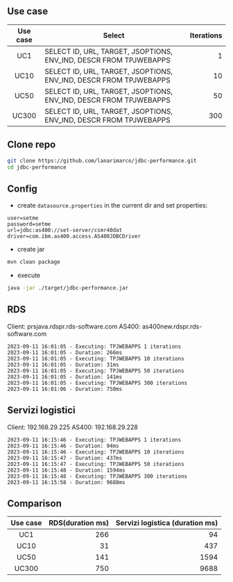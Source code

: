 
## Use case
| Use case | Select                                                            | Iterations |
|:--------:|-------------------------------------------------------------------|-----------:|
|   UC1    | SELECT ID, URL, TARGET, JSOPTIONS, ENV_IND, DESCR FROM TPJWEBAPPS |          1 |
|   UC10   | SELECT ID, URL, TARGET, JSOPTIONS, ENV_IND, DESCR FROM TPJWEBAPPS |         10 |
|   UC50   | SELECT ID, URL, TARGET, JSOPTIONS, ENV_IND, DESCR FROM TPJWEBAPPS |         50 |
|  UC300   | SELECT ID, URL, TARGET, JSOPTIONS, ENV_IND, DESCR FROM TPJWEBAPPS |        300 |

## Clone repo

```sh
git clone https://github.com/lanarimarco/jdbc-performance.git 
cd jdbc-performance
```

## Config

- create `datasource.properties` in the current dir and set properties:
```properties
user=setme
password=setme
url=jdbc:as400://set-server/csmr40dat
driver=com.ibm.as400.access.AS400JDBCDriver
```

- create jar
```sh
mvn clean package
```

- execute
```sh
java -jar ./target/jdbc-performance.jar
```

## RDS
Client: prsjava.rdspr.rds-software.com
AS400: as400new.rdspr.rds-software.com
```
2023-09-11 16:01:05 - Executing: TPJWEBAPPS 1 iterations
2023-09-11 16:01:05 - Duration: 266ms
2023-09-11 16:01:05 - Executing: TPJWEBAPPS 10 iterations
2023-09-11 16:01:05 - Duration: 31ms
2023-09-11 16:01:05 - Executing: TPJWEBAPPS 50 iterations
2023-09-11 16:01:05 - Duration: 141ms
2023-09-11 16:01:05 - Executing: TPJWEBAPPS 300 iterations
2023-09-11 16:01:06 - Duration: 750ms
```

## Servizi logistici
Client: 192.168.29.225
AS400: 192.168.29.228
```
2023-09-11 16:15:46 - Executing: TPJWEBAPPS 1 iterations
2023-09-11 16:15:46 - Duration: 94ms
2023-09-11 16:15:46 - Executing: TPJWEBAPPS 10 iterations
2023-09-11 16:15:47 - Duration: 437ms
2023-09-11 16:15:47 - Executing: TPJWEBAPPS 50 iterations
2023-09-11 16:15:48 - Duration: 1594ms
2023-09-11 16:15:48 - Executing: TPJWEBAPPS 300 iterations
2023-09-11 16:15:58 - Duration: 9688ms
```

## Comparison

| Use case | RDS(duration ms) | Servizi logistica (duration ms) |
|:--------:|-----------------:|--------------------------------:|
|   UC1    |              266 |                              94 |
|   UC10   |               31 |                             437 |
|   UC50   |              141 |                            1594 |
|  UC300   |              750 |                            9688 |